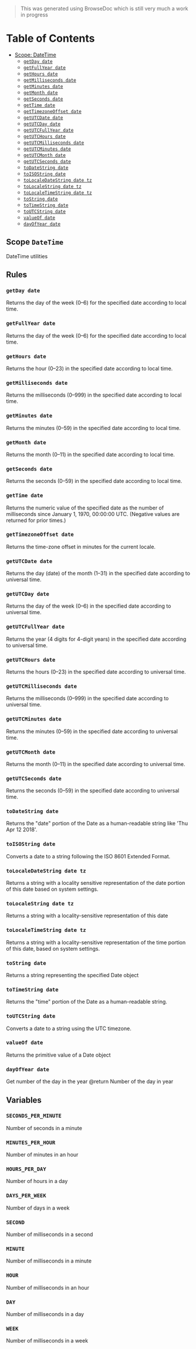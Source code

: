> This was generated using BrowseDoc which is still very much a work in progress

# Table of Contents

- [Scope: DateTime](#scope-DateTime)
  - [`getDay date`](#getDay-date)
  - [`getFullYear date`](#getFullYear-date)
  - [`getHours date`](#getHours-date)
  - [`getMilliseconds date`](#getMilliseconds-date)
  - [`getMinutes date`](#getMinutes-date)
  - [`getMonth date`](#getMonth-date)
  - [`getSeconds date`](#getSeconds-date)
  - [`getTime date`](#getTime-date)
  - [`getTimezoneOffset date`](#getTimezoneOffset-date)
  - [`getUTCDate date`](#getUTCDate-date)
  - [`getUTCDay date`](#getUTCDay-date)
  - [`getUTCFullYear date`](#getUTCFullYear-date)
  - [`getUTCHours date`](#getUTCHours-date)
  - [`getUTCMilliseconds date`](#getUTCMilliseconds-date)
  - [`getUTCMinutes date`](#getUTCMinutes-date)
  - [`getUTCMonth date`](#getUTCMonth-date)
  - [`getUTCSeconds date`](#getUTCSeconds-date)
  - [`toDateString date`](#toDateString-date)
  - [`toISOString date`](#toISOString-date)
  - [`toLocaleDateString date tz`](#toLocaleDateString-date-tz)
  - [`toLocaleString date tz`](#toLocaleString-date-tz)
  - [`toLocaleTimeString date tz`](#toLocaleTimeString-date-tz)
  - [`toString date`](#toString-date)
  - [`toTimeString date`](#toTimeString-date)
  - [`toUTCString date`](#toUTCString-date)
  - [`valueOf date`](#valueOf-date)
  - [`dayOfYear date`](#dayOfYear-date)

## Scope `DateTime`

DateTime utilities

## Rules

### `getDay date`

Returns the day of the week (0–6) for the specified date according to local time.

### `getFullYear date`

Returns the day of the week (0–6) for the specified date according to local time.

### `getHours date`

Returns the hour (0–23) in the specified date according to local time.

### `getMilliseconds date`

Returns the milliseconds (0–999) in the specified date according to local time.

### `getMinutes date`

Returns the minutes (0–59) in the specified date according to local time.

### `getMonth date`

Returns the month (0–11) in the specified date according to local time.

### `getSeconds date`

Returns the seconds (0–59) in the specified date according to local time.

### `getTime date`

Returns the numeric value of the specified date as the number of milliseconds since January 1, 1970, 00:00:00 UTC. (Negative values are returned for prior times.)

### `getTimezoneOffset date`

Returns the time-zone offset in minutes for the current locale.

### `getUTCDate date`

Returns the day (date) of the month (1–31) in the specified date according to universal time.

### `getUTCDay date`

Returns the day of the week (0–6) in the specified date according to universal time.

### `getUTCFullYear date`

Returns the year (4 digits for 4-digit years) in the specified date according to universal time.

### `getUTCHours date`

Returns the hours (0–23) in the specified date according to universal time.

### `getUTCMilliseconds date`

Returns the milliseconds (0–999) in the specified date according to universal time.

### `getUTCMinutes date`

Returns the minutes (0–59) in the specified date according to universal time.

### `getUTCMonth date`

Returns the month (0–11) in the specified date according to universal time.

### `getUTCSeconds date`

Returns the seconds (0–59) in the specified date according to universal time.

### `toDateString date`

Returns the "date" portion of the Date as a human-readable string like 'Thu Apr 12 2018'.

### `toISOString date`

Converts a date to a string following the ISO 8601 Extended Format.

### `toLocaleDateString date tz`

Returns a string with a locality sensitive representation of the date portion of this date based on system settings.

### `toLocaleString date tz`

Returns a string with a locality-sensitive representation of this date

### `toLocaleTimeString date tz`

Returns a string with a locality-sensitive representation of the time portion of this date, based on system settings.

### `toString date`

Returns a string representing the specified Date object

### `toTimeString date`

Returns the "time" portion of the Date as a human-readable string.

### `toUTCString date`

Converts a date to a string using the UTC timezone.

### `valueOf date`

Returns the primitive value of a Date object

### `dayOfYear date`

Get number of the day in the year @return Number of the day in year

## Variables

### `SECONDS_PER_MINUTE`

Number of seconds in a minute

### `MINUTES_PER_HOUR`

Number of minutes in an hour

### `HOURS_PER_DAY`

Number of hours in a day

### `DAYS_PER_WEEK`

Number of days in a week

### `SECOND`

Number of milliseconds in a second

### `MINUTE`

Number of milliseconds in a minute

### `HOUR`

Number of milliseconds in an hour

### `DAY`

Number of milliseconds in a day

### `WEEK`

Number of milliseconds in a week
